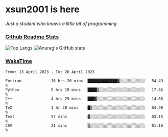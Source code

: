 # xsun2001 is here

*Just a student who knows a little bit of programming*

### [Github Readme Stats](https://github.com/anuraghazra/github-readme-stats)

![Top Langs](https://github-readme-stats.vercel.app/api/top-langs/?username=xsun2001&layout=compact&theme=radical) ![Anurag's GitHub stats](https://github-readme-stats.vercel.app/api?username=xsun2001&show_icons=true&theme=radical)

### [WakaTime](https://wakatime.com)

<!--START_SECTION:waka-->

```text
From: 13 April 2023 - To: 20 April 2023

Fortran             16 hrs 26 mins  █████████████▓░░░░░░░░░░░   54.49 %
Python              5 hrs 19 mins   ████▒░░░░░░░░░░░░░░░░░░░░   17.65 %
C++                 4 hrs 25 mins   ███▓░░░░░░░░░░░░░░░░░░░░░   14.68 %
TeX                 1 hr 28 mins    █▒░░░░░░░░░░░░░░░░░░░░░░░   04.90 %
Text                57 mins         ▓░░░░░░░░░░░░░░░░░░░░░░░░   03.15 %
CSV                 21 mins         ▒░░░░░░░░░░░░░░░░░░░░░░░░   01.16 %
```

<!--END_SECTION:waka-->
